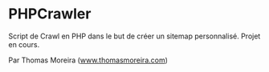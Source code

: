 PHPCrawler
==========
 
Script de Crawl en PHP dans le but de créer un sitemap personnalisé. Projet en cours.
 
Par Thomas Moreira (www.thomasmoreira.com)